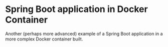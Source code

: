 # Spring Boot application in Docker Container

Another (perhaps more advanced) example of a Spring Boot application in a more complex Docker container built.
